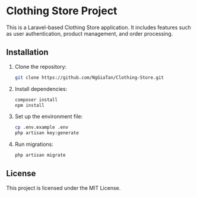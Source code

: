 # Clothing Store Project

This is a Laravel-based Clothing Store application. It includes features such as user authentication, product management, and order processing.

## Installation

1. Clone the repository:

   ```bash
   git clone https://github.com/NgGiaTan/Clothing-Store.git
   ```
2. Install dependencies:

   ```bash
   composer install
   npm install
   ```
3. Set up the environment file:

   ```bash
   cp .env.example .env
   php artisan key:generate
   ```
4. Run migrations:

   ```bash
   php artisan migrate
   ```

## License

This project is licensed under the MIT License.
